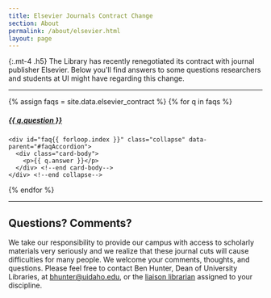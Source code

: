 ```yaml
---
title: Elsevier Journals Contract Change
section: About
permalink: /about/elsevier.html
layout: page
---
```


{:.mt-4 .h5}
The Library has recently renegotiated its contract with journal publisher Elsevier. Below you'll find answers to some questions researchers and students at UI might have regarding this change.

***
<div id="faqAccordion">
{% assign faqs = site.data.elsevier_contract %}
{% for q in faqs %}
  <div class="card my-2">
    <div class="card-header">
      <h5 class="mb-0"><a class="collapsed card-link" data-toggle="collapse" href="#faq{{ forloop.index }}" onclick="$('span.fa-chevron-down').removeClass('fa-chevron-up',700);$(this).find('span').toggleClass('fa-chevron-up',700);">{{ q.question }} <span class="fas fa-chevron-down smalltxt"></span></a></h5>
    </div> <!--end card-header-->

    <div id="faq{{ forloop.index }}" class="collapse" data-parent="#faqAccordion">
      <div class="card-body">
        <p>{{ q.answer }}</p> 
      </div> <!--end card-body-->
    </div> <!--end collapse-->
  </div> <!--end card-->
 {% endfor %}
</div> <!--end accordion-->

***

## Questions? Comments?

We take our responsibility to provide our campus with access to scholarly materials very seriously and we realize that these journal cuts will cause difficulties for many people. We welcome your comments, thoughts, and questions. Please feel free to contact Ben Hunter, Dean of University Libraries, at [bhunter@uidaho.edu](mailto:bhunter@uidaho.edu), or the [liaison librarian](https://www.lib.uidaho.edu/about/liaisons.html) assigned to your discipline.


